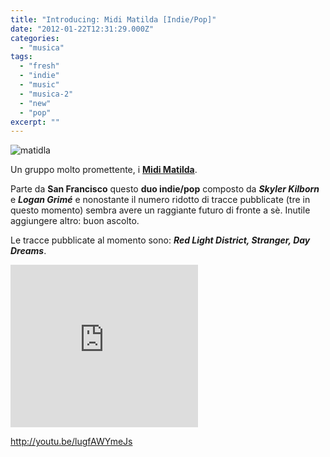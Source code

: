 ```yaml
---
title: "Introducing: Midi Matilda [Indie/Pop]"
date: "2012-01-22T12:31:29.000Z"
categories: 
  - "musica"
tags: 
  - "fresh"
  - "indie"
  - "music"
  - "musica-2"
  - "new"
  - "pop"
excerpt: ""
---
```


![](https://enricodeleo.s3.eu-south-1.amazonaws.com/uploads/2012/01/matidla.jpg" "matidla")

Un gruppo molto promettente, i **[Midi Matilda](http://midimatilda.com/)**.

Parte da **San Francisco** questo **duo indie/pop** composto da _**Skyler Kilborn**_ e **_Logan Grimé_** e nonostante il numero ridotto di tracce pubblicate (tre in questo momento) sembra avere un raggiante futuro di fronte a sè. Inutile aggiungere altro: buon ascolto.

Le tracce pubblicate al momento sono: **_Red Light District, Stranger, Day Dreams_**.

<iframe width="300" height="260" style="position: relative; display: block; width: 300px; height: 260px;" src="http://bandcamp.com/EmbeddedPlayer/v=2/album=4089481596/size=grande3/bgcol=FFFFFF/linkcol=4285BB/" allowtransparency="true" frameborder="0"><a href="http://midimatilda.bandcamp.com/album/red-light-district">Red Light District by Midi Matilda</a></iframe>

http://youtu.be/lugfAWYmeJs

